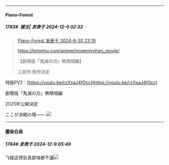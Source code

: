 ﻿
*****

####  Piano-Forest  
##### 1783#         楼主| 发表于 2024-12-9 02:32

<blockquote><a href="httphttps://bbs.saraba1st.com/2b/forum.php?mod=redirect&amp;goto=findpost&amp;pid=65438753&amp;ptid=2013983" target="_blank">Piano-Forest 发表于 2024-6-30 23:19</a>

https://kimetsu.com/anime/mugenjyohen_movie/

【劇場版「鬼滅の刃」無限城編】

三部作 制作決定</blockquote>
特报PV2：[https://youtu.be/rzXxaJ4fOcc](https://youtu.be/rzXxaJ4fOcc)

劇場版「鬼滅の刃」無限城編

2025年公開決定

ここが決戦の場――
<img src="https://p.sda1.dev/20/b6693231c35f7e7f7887014ce453246c/20241209_022749.jpg" referrerpolicy="no-referrer">


*****

####  墨染白泉  
##### 1784#       发表于 2024-12-9 05:49

飞碟这预告真是啥都不漏<img src="https://static.saraba1st.com/image/smiley/face2017/067.png" referrerpolicy="no-referrer">

